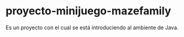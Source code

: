 # proyecto-minijuego-mazefamily
Es un proyecto con el cual se está introduciendo al ambiente de Java. 
